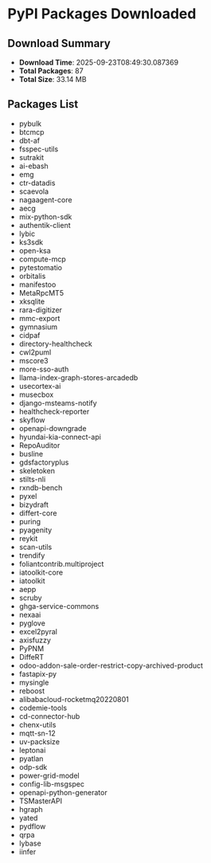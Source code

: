 # PyPI Packages Downloaded

## Download Summary
- **Download Time**: 2025-09-23T08:49:30.087369
- **Total Packages**: 87
- **Total Size**: 33.14 MB

## Packages List
- pybulk
- btcmcp
- dbt-af
- fsspec-utils
- sutrakit
- ai-ebash
- emg
- ctr-datadis
- scaevola
- nagaagent-core
- aecg
- mix-python-sdk
- authentik-client
- lybic
- ks3sdk
- open-ksa
- compute-mcp
- pytestomatio
- orbitalis
- manifestoo
- MetaRpcMT5
- xksqlite
- rara-digitizer
- mmc-export
- gymnasium
- cidpaf
- directory-healthcheck
- cwl2puml
- mscore3
- more-sso-auth
- llama-index-graph-stores-arcadedb
- usecortex-ai
- musecbox
- django-msteams-notify
- healthcheck-reporter
- skyflow
- openapi-downgrade
- hyundai-kia-connect-api
- RepoAuditor
- busline
- gdsfactoryplus
- skeletoken
- stilts-nli
- rxndb-bench
- pyxel
- bizydraft
- differt-core
- puring
- pyagenity
- reykit
- scan-utils
- trendify
- foliantcontrib.multiproject
- iatoolkit-core
- iatoolkit
- aepp
- scruby
- ghga-service-commons
- nexaai
- pyglove
- excel2pyral
- axisfuzzy
- PyPNM
- DiffeRT
- odoo-addon-sale-order-restrict-copy-archived-product
- fastapix-py
- mysingle
- reboost
- alibabacloud-rocketmq20220801
- codemie-tools
- cd-connector-hub
- chenx-utils
- mqtt-sn-12
- uv-packsize
- leptonai
- pyatlan
- odp-sdk
- power-grid-model
- config-lib-msgspec
- openapi-python-generator
- TSMasterAPI
- hgraph
- yated
- pydflow
- qrpa
- lybase
- iinfer
